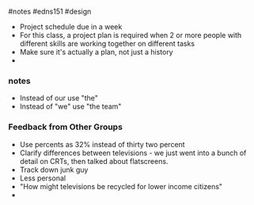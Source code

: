 #notes #edns151 #design 

- Project schedule due in a week
- For this class, a project plan is required when 2 or more people with different skills are working together on different tasks
- Make sure it's actually a plan, not just a history
- 

### notes
- Instead of our use "the"
- Instead of "we" use "the team"


### Feedback from Other Groups
- Use percents as 32% instead of thirty two percent
- Clarify differences between televisions - we just went into a bunch of detail on CRTs, then talked about flatscreens.
- Track down junk guy
- Less personal 
- "How might televisions be recycled for lower income citizens"
- 